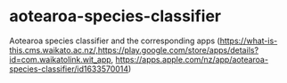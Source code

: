 # aotearoa-species-classifier
Aotearoa species classifier and the corresponding apps (https://what-is-this.cms.waikato.ac.nz/,https://play.google.com/store/apps/details?id=com.waikatolink.wit_app, https://apps.apple.com/nz/app/aotearoa-species-classifier/id1633570014)
